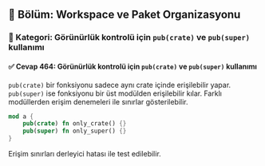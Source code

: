 ## 📘 Bölüm: Workspace ve Paket Organizasyonu
### 🔹 Kategori: Görünürlük kontrolü için `pub(crate)` ve `pub(super)` kullanımı
#### ✅ Cevap 464: Görünürlük kontrolü için `pub(crate)` ve `pub(super)` kullanımı

`pub(crate)` bir fonksiyonu sadece aynı crate içinde erişilebilir yapar. `pub(super)` ise fonksiyonu bir üst modülden erişilebilir kılar. Farklı modüllerden erişim denemeleri ile sınırlar gösterilebilir.

```rust
mod a {
    pub(crate) fn only_crate() {}
    pub(super) fn only_super() {}
}
```

Erişim sınırları derleyici hatası ile test edilebilir.
